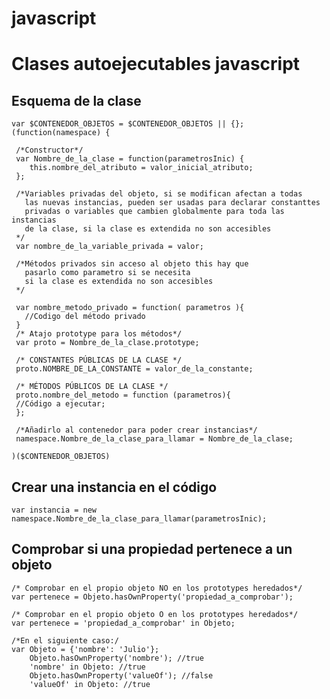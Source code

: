 javascript
==========
# Clases autoejecutables javascript

## Esquema de la clase 
    var $CONTENEDOR_OBJETOS = $CONTENEDOR_OBJETOS || {};
    (function(namespace) {

     /*Constructor*/
     var Nombre_de_la_clase = function(parametrosInic) {
        this.nombre_del_atributo = valor_inicial_atributo;
     };

     /*Variables privadas del objeto, si se modifican afectan a todas
       las nuevas instancias, pueden ser usadas para declarar constanttes
       privadas o variables que cambien globalmente para toda las instancias
       de la clase, si la clase es extendida no son accesibles
     */
     var nombre_de_la_variable_privada = valor;

     /*Métodos privados sin acceso al objeto this hay que 
       pasarlo como parametro si se necesita
       si la clase es extendida no son accesibles
     */

     var nombre_metodo_privado = function( parametros ){
       //Codigo del método privado
     }
     /* Atajo prototype para los métodos*/
     var proto = Nombre_de_la_clase.prototype;

     /* CONSTANTES PÚBLICAS DE LA CLASE */
     proto.NOMBRE_DE_LA_CONSTANTE = valor_de_la_constante;

     /* MÉTODOS PÚBLICOS DE LA CLASE */
     proto.nombre_del_metodo = function (parametros){
     //Código a ejecutar;
     };

     /*Añadirlo al contenedor para poder crear instancias*/
     namespace.Nombre_de_la_clase_para_llamar = Nombre_de_la_clase;

    )($CONTENEDOR_OBJETOS)

## Crear una instancia en el código
    var instancia = new namespace.Nombre_de_la_clase_para_llamar(parametrosInic);
    
## Comprobar si una propiedad pertenece a un objeto
    /* Comprobar en el propio objeto NO en los prototypes heredados*/
    var pertenece = Objeto.hasOwnProperty('propiedad_a_comprobar');
    
    /* Comprobar en el propio objeto O en los prototypes heredados*/
    var pertenece = 'propiedad_a_comprobar' in Objeto;
    
    /*En el siguiente caso:/
    var Objeto = {'nombre': 'Julio'};
        Objeto.hasOwnProperty('nombre'); //true
        'nombre' in Objeto: //true
        Objeto.hasOwnProperty('valueOf'); //false
        'valueOf' in Objeto: //true    
